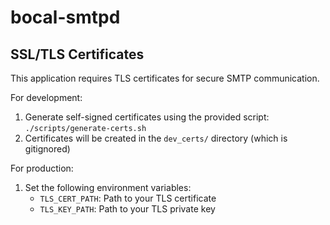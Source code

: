 # bocal-smtpd

## SSL/TLS Certificates

This application requires TLS certificates for secure SMTP communication.

For development:
1. Generate self-signed certificates using the provided script: `./scripts/generate-certs.sh`
2. Certificates will be created in the `dev_certs/` directory (which is gitignored)

For production:
1. Set the following environment variables:
   - `TLS_CERT_PATH`: Path to your TLS certificate
   - `TLS_KEY_PATH`: Path to your TLS private key

